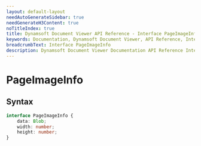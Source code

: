 ```yaml
---
layout: default-layout
needAutoGenerateSidebar: true
needGenerateH3Content: true
noTitleIndex: true
title: Dynamsoft Document Viewer API Reference - Interface PageImageInfo
keywords: Documentation, Dynamsoft Document Viewer, API Reference, Interface PageImageInfo
breadcrumbText: Interface PageImageInfo
description: Dynamsoft Document Viewer Documentation API Reference Interface PageImageInfo Page
---
```


# PageImageInfo

## Syntax

```typescript
interface PageImageInfo {
    data: Blob;
    width: number;
    height: number;
}
```
